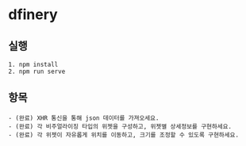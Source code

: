 # dfinery

## 실행
```
1. npm install
2. npm run serve
```

## 항목
```
- (완료) XHR 통신을 통해 json 데이터를 가져오세요. 
- (완료) 각 비주얼라이징 타입의 위젯을 구성하고, 위젯별 상세정보를 구현하세요. 
- (완료) 각 위젯이 자유롭게 위치를 이동하고, 크기를 조정할 수 있도록 구현하세요.

```
